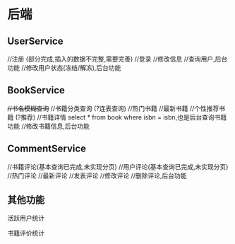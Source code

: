 # 后端

## UserService

//注册 (部分完成,插入的数据不完整,需要完善)
//登录
//修改信息
//查询用户,后台功能
//修改用户状态(冻结/解冻),后台功能 

## BookService
~~//书名模糊查询~~
//书籍分类查询 (?连表查询)
//热门书籍
//最新书籍
//个性推荐书籍 (?推荐)
//书籍详情 select * from book where isbn = isbn,也是后台查询书籍功能
//修改书籍信息,后台功能

## CommentService

//书籍评论(基本查询已完成,未实现分页)
//用户评论(基本查询已完成,未实现分页)
//热门评论
//最新评论
//发表评论
//修改评论
//删除评论,后台功能



## 其他功能

活跃用户统计

书籍评价统计





